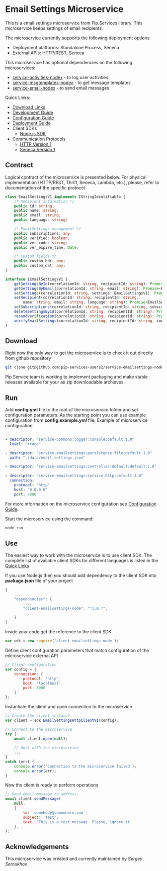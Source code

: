 # Email Settings Microservice

This is a email settings microservice from Pip.Services library. 
This microservice keeps settings of email recipients.

The microservice currently supports the following deployment options:
* Deployment platforms: Standalone Process, Seneca
* External APIs: HTTP/REST, Seneca

This microservice has optional dependencies on the following microservices:
- [service-activities-nodex](https://github.com/pip-services-users2/service-activities-node) - to log user activities
- [service-msgtemplates-nodex](https://github.com/pip-services-content2/service-msgtemplates-node) - to get message templates
- [service-email-nodex](https://github.com/pip-services-infrastructure2/service-email-node) - to send email messages

<a name="links"></a> Quick Links:

* [Download Links](doc/Downloads.md)
* [Development Guide](doc/Development.md)
* [Configuration Guide](doc/Configuration.md)
* [Deployment Guide](doc/Deployment.md)
* Client SDKs
  - [Node.js SDK](https://github.com/pip-services-users2/client-emailsettings-node)
* Communication Protocols
  - [HTTP Version 1](doc/HttpProtocolV1.md)
  - [Seneca Version 1](doc/SenecaProtocolV1.md)

##  Contract

Logical contract of the microservice is presented below. For physical implementation (HTTP/REST, Thrift, Seneca, Lambda, etc.),
please, refer to documentation of the specific protocol.

```typescript
class EmailSettingsV1 implements IStringIdentifiable {
    /* Recipient information */
    public id: string;
    public name: string;
    public email: string;
    public language: string;

    /* EmailSettings management */
    public subscriptions: any;
    public verified: boolean;
    public ver_code: string;
    public ver_expire_time: Date;

    /* Custom fields */
    public custom_hdr: any;
    public custom_dat: any;
}

interface IEmailSettingsV1 {
    getSettingsById(correlationId: string, recipientId: string): Promise<EmailSettingsV1>;
    getSettingsByEmail(correlationId: string, email: string): Promise<EmailSettingsV1>;
    setSettings(correlationId: string, settings: EmailSettingsV1): Promise<EmailSettingsV1>;
    setRecipient(correlationId: string, recipientId: string,
        name: string, email: string, language: string): Promise<EmailSettingsV1>;
    setSubscriptions(correlationId: string, recipientId: string, subscriptions: any): Promise<EmailSettingsV1>;
    deleteSettingsById(correlationId: string, recipientId: string): Promise<void>;
    resendVerification(correlationId: string, recipientId: string): Promise<void>;
    verifyEmailSettings(correlationId: string, recipientId: string, code: string): Promise<void>;
}
```

## Download

Right now the only way to get the microservice is to check it out directly from github repository
```bash
git clone git@github.com:pip-services-users2/service-emailsettings-node.git
```

Pip.Service team is working to implement packaging and make stable releases available for your 
as zip downloadable archieves.

## Run

Add **config.yml** file to the root of the microservice folder and set configuration parameters.
As the starting point you can use example configuration from **config.example.yml** file. 
Example of microservice configuration
```yaml
---
- descriptor: "service-commons:logger:console:default:1.0"
  level: "trace"

- descriptor: "service-emailsettings:persistence:file:default:1.0"
  path: "./data/email_settings.json"

- descriptor: "service-emailsettings:controller:default:default:1.0"
  
- descriptor: "service-emailsettings:service:http:default:1.0"
  connection:
    protocol: "http"
    host: "0.0.0.0"
    port: 8080
```
 
For more information on the microservice configuration see [Configuration Guide](Configuration.md).

Start the microservice using the command:
```bash
node run
```

## Use

The easiest way to work with the microservice is to use client SDK. 
The complete list of available client SDKs for different languages is listed in the [Quick Links](#links)

If you use Node.js then you should add dependency to the client SDK into **package.json** file of your project
```javascript
{
    ...
    "dependencies": {
        ....
        "client-emailsettings-node": "^1.0.*",
        ...
    }
}
```

Inside your code get the reference to the client SDK
```javascript
var sdk = new require('client-emailsettings-node');
```

Define client configuration parameters that match configuration of the microservice external API
```javascript
// Client configuration
var config = {
    connection: {
        protocol: 'http',
        host: 'localhost', 
        port: 8080
    }
};
```

Instantiate the client and open connection to the microservice
```javascript
// Create the client instance
var client = sdk.EmailSettingsHttpClientV1(config);

// Connect to the microservice
try {
    await client.open(null);
    
    // Work with the microservice
    ...
}
catch (err) {
    console.error('Connection to the microservice failed');
    console.error(err);
}
```

Now the client is ready to perform operations
```javascript
// Send email message to address
await client.sendMessage(
    null,
    { 
        to: 'somebody@somewhere.com',
        subject: 'Test',
        text: 'This is a test message. Please, ignore it'
    },
);
```

## Acknowledgements

This microservice was created and currently maintained by *Sergey Seroukhov*.


